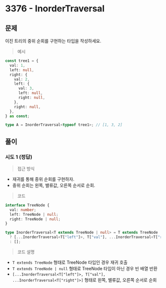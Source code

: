 # 3376 - InorderTraversal

## 문제

이진 트리의 중위 순회를 구현하는 타입을 작성하세요.

> 예시

```typescript
const tree1 = {
  val: 1,
  left: null,
  right: {
    val: 2,
    left: {
      val: 3,
      left: null,
      right: null,
    },
    right: null,
  },
} as const;

type A = InorderTraversal<typeof tree1>; // [1, 3, 2]
```

## 풀이

### 시도 1 (정답)

> 접근 방식

- 재귀를 통해 중위 순회를 구현하자.
- 중위 순회는 왼쪽, 밸류값, 오른쪽 순서로 순회.

> 코드

```typescript
interface TreeNode {
  val: number;
  left: TreeNode | null;
  right: TreeNode | null;
}

type InorderTraversal<T extends TreeNode | null> = T extends TreeNode
  ? [...InorderTraversal<T["left"]>, T["val"], ...InorderTraversal<T["right"]>]
  : [];
```

> 코드 설명

- `T extends TreeNode` 형태로 TreeNode 타입인 경우 재귀 호출
- `T extends TreeNode | null` 형태로 TreeNode 타입이 아닌 경우 빈 배열 반환
- `[...InorderTraversal<T["left"]>, T["val"], ...InorderTraversal<T["right"]>]` 형태로 왼쪽, 밸류값, 오른쪽 순서로 순회
